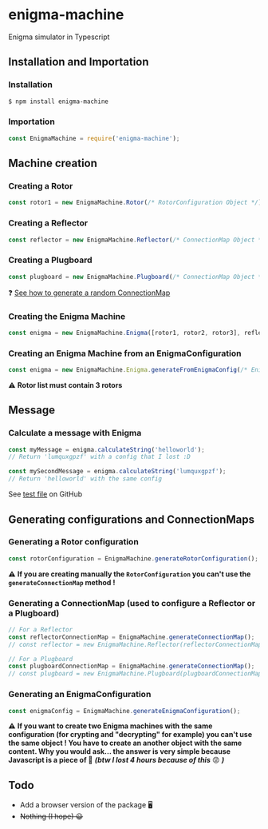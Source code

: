 # enigma-machine
Enigma simulator in Typescript

## Installation and Importation
### Installation
```bash
$ npm install enigma-machine
```
### Importation
```js
const EnigmaMachine = require('enigma-machine');
```

## Machine creation
### Creating a Rotor
```js
const rotor1 = new EnigmaMachine.Rotor(/* RotorConfiguration Object */);
```
### Creating a Reflector
```js
const reflector = new EnigmaMachine.Reflector(/* ConnectionMap Object */);
```
### Creating a Plugboard
```js
const plugboard = new EnigmaMachine.Plugboard(/* ConnectionMap Object */);
```
❓ [See how to generate a random ConnectionMap](https://github.com/RichardDorian/enigma-machine#generating-a-connectionmap-used-to-configure-a-reflector-or-a-plugboard)
### Creating the Enigma Machine
```js
const enigma = new EnigmaMachine.Enigma([rotor1, rotor2, rotor3], reflector, plugboard);
```
### Creating an Enigma Machine from an EnigmaConfiguration
```js
const enigma = new EnigmaMachine.Enigma.generateFromEnigmaConfig(/* EnigmaConfiguration Object */);
```
:warning: **Rotor list must contain 3 rotors**

## Message
### Calculate a message with Enigma
```js
const myMessage = enigma.calculateString('helloworld');
// Return 'lumquxgpzf' with a config that I lost :D

const mySecondMessage = enigma.calculateString('lumquxgpzf');
// Return 'helloworld' with the same config
```
See [test file](https://github.com/RichardDorian/enigma-machine/blob/master/tests/index.test.js) on GitHub

## Generating configurations and ConnectionMaps
### Generating a Rotor configuration
```js
const rotorConfiguration = EnigmaMachine.generateRotorConfiguration();
```
:warning: **If you are creating manually the `RotorConfiguration` you can't use the `generateConnectionMap` method !**
### Generating a ConnectionMap (used to configure a Reflector or a Plugboard)
```js
// For a Reflector
const reflectorConnectionMap = EnigmaMachine.generateConnectionMap();
// const reflector = new EnigmaMachine.Reflector(reflectorConnectionMap);

// For a Plugboard
const plugboardConnectionMap = EnigmaMachine.generateConnectionMap();
// const plugboard = new EnigmaMachine.Plugboard(plugboardConnectionMap);
```
### Generating an EnigmaConfiguration
```js
const enigmaConfig = EnigmaMachine.generateEnigmaConfiguration();
```
:warning: **If you want to create two Enigma machines with the same configuration (for crypting and "decrypting" for example) you can't use the same object ! You have to create an another object with the same content. Why you would ask... the answer is very simple because Javascript is a piece of 💩** ***(btw I lost 4 hours because of this*** 😡 ***)***

## Todo
- Add a browser version of the package 🖥️
- ~~Nothing (I hope) 😀~~